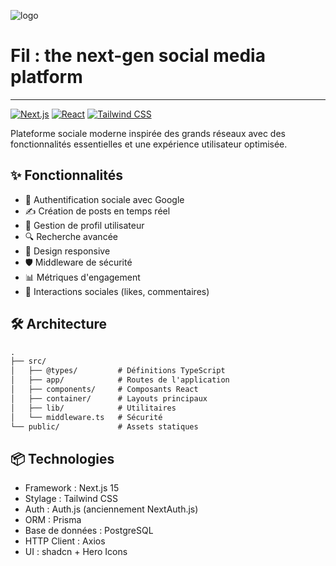 ![logo](https://github.com/user-attachments/assets/89c695f4-4f30-4ad7-a65a-05c8e4e2649b)

# Fil : the next-gen social media platform

---


[![Next.js](https://img.shields.io/badge/Next.js-15.2.4-black?logo=next.js)](https://nextjs.org)
[![React](https://img.shields.io/badge/React-19.0.0-blue?logo=react)](https://react.dev)
[![Tailwind CSS](https://img.shields.io/badge/Tailwind_CSS-4.1.1-38BDF8?logo=tailwind-css)](https://tailwindcss.com)

Plateforme sociale moderne inspirée des grands réseaux avec des fonctionnalités essentielles et une expérience utilisateur optimisée.

## ✨ Fonctionnalités

- 🔐 Authentification sociale avec Google
- ✍️ Création de posts en temps réel
- 👥 Gestion de profil utilisateur
- 🔍 Recherche avancée
- 📱 Design responsive
- 🛡️ Middleware de sécurité
- 📊 Métriques d'engagement
- 💬 Interactions sociales (likes, commentaires)

## 🛠 Architecture

```txt
.
├── src/
│   ├── @types/         # Définitions TypeScript
│   ├── app/            # Routes de l'application
│   ├── components/     # Composants React
│   ├── container/      # Layouts principaux
│   ├── lib/            # Utilitaires
│   └── middleware.ts   # Sécurité
└── public/             # Assets statiques
```

## 📦 Technologies
- Framework : Next.js 15
- Stylage : Tailwind CSS
- Auth : Auth.js (anciennement NextAuth.js)
- ORM : Prisma
- Base de données : PostgreSQL
- HTTP Client : Axios
- UI : shadcn + Hero Icons
